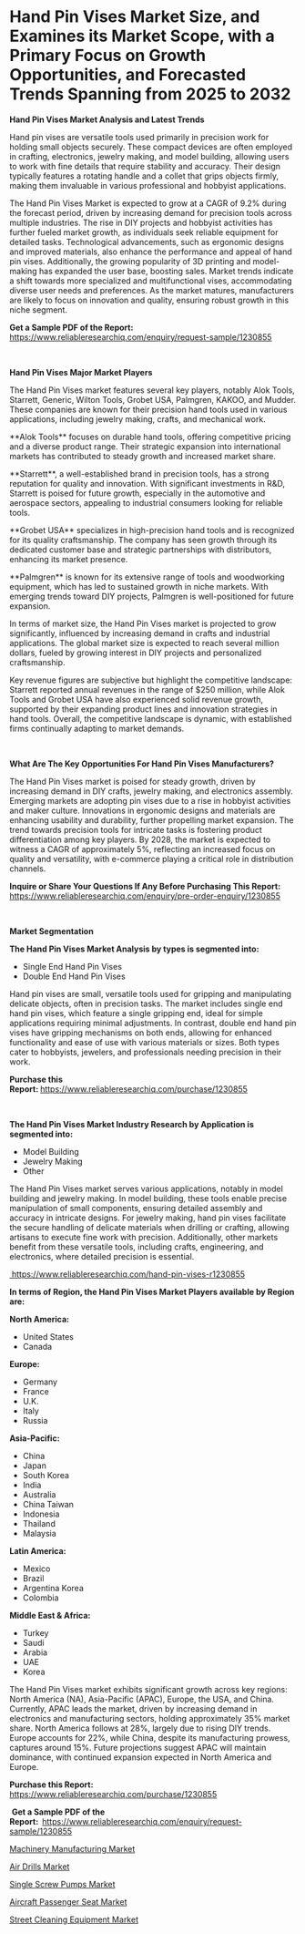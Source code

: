 <p><h1>Hand Pin Vises Market Size, and Examines its Market Scope, with a Primary Focus on Growth Opportunities, and Forecasted Trends Spanning from 2025 to 2032</h1></p><p><strong>Hand Pin Vises Market Analysis and Latest Trends</strong></p>
<p><p>Hand pin vises are versatile tools used primarily in precision work for holding small objects securely. These compact devices are often employed in crafting, electronics, jewelry making, and model building, allowing users to work with fine details that require stability and accuracy. Their design typically features a rotating handle and a collet that grips objects firmly, making them invaluable in various professional and hobbyist applications.</p><p>The Hand Pin Vises Market is expected to grow at a CAGR of 9.2% during the forecast period, driven by increasing demand for precision tools across multiple industries. The rise in DIY projects and hobbyist activities has further fueled market growth, as individuals seek reliable equipment for detailed tasks. Technological advancements, such as ergonomic designs and improved materials, also enhance the performance and appeal of hand pin vises. Additionally, the growing popularity of 3D printing and model-making has expanded the user base, boosting sales. Market trends indicate a shift towards more specialized and multifunctional vises, accommodating diverse user needs and preferences. As the market matures, manufacturers are likely to focus on innovation and quality, ensuring robust growth in this niche segment.</p></p>
<p><strong>Get a Sample PDF of the Report:&nbsp;</strong> <a href="https://www.reliableresearchiq.com/enquiry/request-sample/1230855?utm_campaign=103&utm_medium=2&utm_source=Github&utm_content=ia&utm_term=18022025&utm_id=hand-pin-vises">https://www.reliableresearchiq.com/enquiry/request-sample/1230855</a></p>
<p>&nbsp;</p>
<p><strong>Hand Pin Vises Major Market Players</strong></p>
<p><p>The Hand Pin Vises market features several key players, notably Alok Tools, Starrett, Generic, Wilton Tools, Grobet USA, Palmgren, KAKOO, and Mudder. These companies are known for their precision hand tools used in various applications, including jewelry making, crafts, and mechanical work.</p><p>**Alok Tools** focuses on durable hand tools, offering competitive pricing and a diverse product range. Their strategic expansion into international markets has contributed to steady growth and increased market share.</p><p>**Starrett**, a well-established brand in precision tools, has a strong reputation for quality and innovation. With significant investments in R&D, Starrett is poised for future growth, especially in the automotive and aerospace sectors, appealing to industrial consumers looking for reliable tools.</p><p>**Grobet USA** specializes in high-precision hand tools and is recognized for its quality craftsmanship. The company has seen growth through its dedicated customer base and strategic partnerships with distributors, enhancing its market presence.</p><p>**Palmgren** is known for its extensive range of tools and woodworking equipment, which has led to sustained growth in niche markets. With emerging trends toward DIY projects, Palmgren is well-positioned for future expansion.</p><p>In terms of market size, the Hand Pin Vises market is projected to grow significantly, influenced by increasing demand in crafts and industrial applications. The global market size is expected to reach several million dollars, fueled by growing interest in DIY projects and personalized craftsmanship.</p><p>Key revenue figures are subjective but highlight the competitive landscape: Starrett reported annual revenues in the range of $250 million, while Alok Tools and Grobet USA have also experienced solid revenue growth, supported by their expanding product lines and innovation strategies in hand tools. Overall, the competitive landscape is dynamic, with established firms continually adapting to market demands.</p></p>
<p>&nbsp;</p>
<p><strong>What Are The Key Opportunities For Hand Pin Vises Manufacturers?</strong></p>
<p><p>The Hand Pin Vises market is poised for steady growth, driven by increasing demand in DIY crafts, jewelry making, and electronics assembly. Emerging markets are adopting pin vises due to a rise in hobbyist activities and maker culture. Innovations in ergonomic designs and materials are enhancing usability and durability, further propelling market expansion. The trend towards precision tools for intricate tasks is fostering product differentiation among key players. By 2028, the market is expected to witness a CAGR of approximately 5%, reflecting an increased focus on quality and versatility, with e-commerce playing a critical role in distribution channels.</p></p>
<p><strong>Inquire or Share Your Questions If Any Before Purchasing This Report:</strong> <a href="https://www.reliableresearchiq.com/enquiry/pre-order-enquiry/1230855?utm_campaign=103&utm_medium=2&utm_source=Github&utm_content=ia&utm_term=18022025&utm_id=hand-pin-vises">https://www.reliableresearchiq.com/enquiry/pre-order-enquiry/1230855</a></p>
<p>&nbsp;</p>
<p><strong>Market Segmentation</strong></p>
<p><strong>The Hand Pin Vises Market Analysis by types is segmented into:</strong></p>
<p><ul><li>Single End Hand Pin Vises</li><li>Double End Hand Pin Vises</li></ul></p>
<p><p>Hand pin vises are small, versatile tools used for gripping and manipulating delicate objects, often in precision tasks. The market includes single end hand pin vises, which feature a single gripping end, ideal for simple applications requiring minimal adjustments. In contrast, double end hand pin vises have gripping mechanisms on both ends, allowing for enhanced functionality and ease of use with various materials or sizes. Both types cater to hobbyists, jewelers, and professionals needing precision in their work.</p></p>
<p><strong>Purchase this Report:&nbsp;</strong><a href="https://www.reliableresearchiq.com/purchase/1230855?utm_campaign=103&utm_medium=2&utm_source=Github&utm_content=ia&utm_term=18022025&utm_id=hand-pin-vises">https://www.reliableresearchiq.com/purchase/1230855</a></p>
<p>&nbsp;</p>
<p><strong>The Hand Pin Vises Market Industry Research by Application is segmented into:</strong></p>
<p><ul><li>Model Building</li><li>Jewelry Making</li><li>Other</li></ul></p>
<p><p>The Hand Pin Vises market serves various applications, notably in model building and jewelry making. In model building, these tools enable precise manipulation of small components, ensuring detailed assembly and accuracy in intricate designs. For jewelry making, hand pin vises facilitate the secure handling of delicate materials when drilling or crafting, allowing artisans to execute fine work with precision. Additionally, other markets benefit from these versatile tools, including crafts, engineering, and electronics, where detailed precision is essential.</p></p>
<p><a href="https://www.reliableresearchiq.com/hand-pin-vises-r1230855?utm_campaign=103&utm_medium=2&utm_source=Github&utm_content=ia&utm_term=18022025&utm_id=hand-pin-vises">&nbsp;https://www.reliableresearchiq.com/hand-pin-vises-r1230855</a></p>
<p><strong>In terms of Region, the Hand Pin Vises Market Players available by Region are:</strong></p>
<p>
    <p> <strong> North America: </strong>
        <ul>
            <li>United States</li>
            <li>Canada</li>
        </ul>
        </p> 
    <p> <strong> Europe: </strong>
        <ul>
            <li>Germany</li>
            <li>France</li>
            <li>U.K.</li>
            <li>Italy</li>
            <li>Russia</li>
        </ul>
        </p> 
    <p> <strong> Asia-Pacific: </strong>
        <ul>
            <li>China</li>
            <li>Japan</li>
            <li>South Korea</li>
            <li>India</li>
            <li>Australia</li>
            <li>China Taiwan</li>
            <li>Indonesia</li>
            <li>Thailand</li>
            <li>Malaysia</li>
        </ul>
        </p> 
    <p> <strong> Latin America: </strong>
        <ul>
            <li>Mexico</li>
            <li>Brazil</li>
            <li>Argentina Korea</li>
            <li>Colombia</li>
        </ul>
        </p> 
    <p> <strong> Middle East & Africa: </strong>
        <ul>
            <li>Turkey</li>
            <li>Saudi</li>
            <li>Arabia</li>
            <li>UAE</li>
            <li>Korea</li>
        </ul>
    </p>
    </p>
<p><p>The Hand Pin Vises market exhibits significant growth across key regions: North America (NA), Asia-Pacific (APAC), Europe, the USA, and China. Currently, APAC leads the market, driven by increasing demand in electronics and manufacturing sectors, holding approximately 35% market share. North America follows at 28%, largely due to rising DIY trends. Europe accounts for 22%, while China, despite its manufacturing prowess, captures around 15%. Future projections suggest APAC will maintain dominance, with continued expansion expected in North America and Europe.</p></p>
<p><strong>Purchase this Report: </strong><a href="https://www.reliableresearchiq.com/purchase/1230855?utm_campaign=103&utm_medium=2&utm_source=Github&utm_content=ia&utm_term=18022025&utm_id=hand-pin-vises">https://www.reliableresearchiq.com/purchase/1230855</a></p>
<p>&nbsp;<strong>Get a Sample PDF of the Report:&nbsp;&nbsp;</strong><a href="https://www.reliableresearchiq.com/enquiry/request-sample/1230855?utm_campaign=103&utm_medium=2&utm_source=Github&utm_content=ia&utm_term=18022025&utm_id=hand-pin-vises">https://www.reliableresearchiq.com/enquiry/request-sample/1230855</a></p>
<p><strong></strong></p>
<p><p><a href="https://github.com/ypumgtoivo/Market-Research-Report-List-1/blob/main/machinery-manufacturing-market.md?utm_campaign=103&utm_medium=2&utm_source=Github&utm_content=ia&utm_term=18022025&utm_id=hand-pin-vises">Machinery Manufacturing Market</a></p><p><a href="https://github.com/kmettjanksj7/Market-Research-Report-List-1/blob/main/air-drills-market.md?utm_campaign=103&utm_medium=2&utm_source=Github&utm_content=ia&utm_term=18022025&utm_id=hand-pin-vises">Air Drills Market</a></p><p><a href="https://github.com/bedelibekwe58/Market-Research-Report-List-1/blob/main/single-screw-pumps-market.md?utm_campaign=103&utm_medium=2&utm_source=Github&utm_content=ia&utm_term=18022025&utm_id=hand-pin-vises">Single Screw Pumps Market</a></p><p><a href="https://github.com/huelarnzeba29/Market-Research-Report-List-1/blob/main/aircraft-passenger-seat-market.md?utm_campaign=103&utm_medium=2&utm_source=Github&utm_content=ia&utm_term=18022025&utm_id=hand-pin-vises">Aircraft Passenger Seat Market</a></p><p><a href="https://github.com/cachuhashieb/Market-Research-Report-List-1/blob/main/street-cleaning-equipment-market.md?utm_campaign=103&utm_medium=2&utm_source=Github&utm_content=ia&utm_term=18022025&utm_id=hand-pin-vises">Street Cleaning Equipment Market</a></p></p>